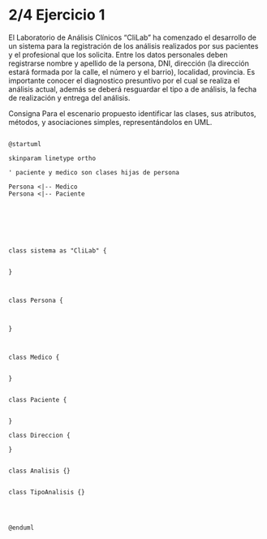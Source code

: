 

# 2/4 Ejercicio 1

El Laboratorio de Análisis Clínicos “CliLab” ha comenzado el desarrollo de un sistema para la registración de los análisis realizados por sus pacientes y el profesional que los solicita. Entre los datos personales deben registrarse nombre y apellido de la persona, DNI, dirección (la dirección estará formada por la calle, el número y el barrio), localidad, provincia. Es importante conocer el diagnostico presuntivo por el cual se realiza el análisis actual, además se deberá resguardar el tipo a de análisis, la fecha de realización y entrega del análisis.

Consigna Para el escenario propuesto identificar las clases, sus atributos, métodos, y asociaciones simples, representándolos en UML.

```plantuml

@startuml

skinparam linetype ortho

' paciente y medico son clases hijas de persona

Persona <|-- Medico
Persona <|-- Paciente







class sistema as "CliLab" {


}



class Persona {



}



class Medico {


}


class Paciente {
    

} 

class Direccion {

} 


class Analisis {}


class TipoAnalisis {} 




@enduml
```
